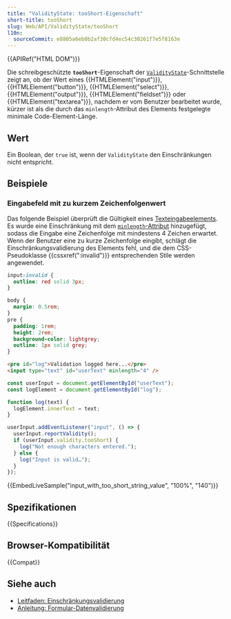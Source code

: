 ```yaml
---
title: "ValidityState: tooShort-Eigenschaft"
short-title: tooShort
slug: Web/API/ValidityState/tooShort
l10n:
  sourceCommit: e8805a6eb0b2af30cfd4ec54c30261f7e5f8163e
---
```


{{APIRef("HTML DOM")}}

Die schreibgeschützte **`tooShort`**-Eigenschaft der [`ValidityState`](/de/docs/Web/API/ValidityState)-Schnittstelle zeigt an, ob der Wert eines {{HTMLElement("input")}}, {{HTMLElement("button")}}, {{HTMLElement("select")}}, {{HTMLElement("output")}}, {{HTMLElement("fieldset")}} oder {{HTMLElement("textarea")}}, nachdem er vom Benutzer bearbeitet wurde, kürzer ist als die durch das `minlength`-Attribut des Elements festgelegte minimale Code-Element-Länge.

## Wert

Ein Boolean, der `true` ist, wenn der `ValidityState` den Einschränkungen nicht entspricht.

## Beispiele

### Eingabefeld mit zu kurzem Zeichenfolgenwert

Das folgende Beispiel überprüft die Gültigkeit eines [Texteingabeelements](/de/docs/Web/HTML/Element/input/text).
Es wurde eine Einschränkung mit dem [`minlength`-Attribut](/de/docs/Web/HTML/Element/input/text#minlength) hinzugefügt, sodass die Eingabe eine Zeichenfolge mit mindestens 4 Zeichen erwartet.
Wenn der Benutzer eine zu kurze Zeichenfolge eingibt, schlägt die Einschränkungsvalidierung des Elements fehl, und die dem CSS-Pseudoklasse {{cssxref(":invalid")}} entsprechenden Stile werden angewendet.

```css
input:invalid {
  outline: red solid 3px;
}
```

```css hidden
body {
  margin: 0.5rem;
}
pre {
  padding: 1rem;
  height: 2rem;
  background-color: lightgrey;
  outline: 1px solid grey;
}
```

```html
<pre id="log">Validation logged here...</pre>
<input type="text" id="userText" minlength="4" />
```

```js
const userInput = document.getElementById("userText");
const logElement = document.getElementById("log");

function log(text) {
  logElement.innerText = text;
}

userInput.addEventListener("input", () => {
  userInput.reportValidity();
  if (userInput.validity.tooShort) {
    log("Not enough characters entered.");
  } else {
    log("Input is valid…");
  }
});
```

{{EmbedLiveSample("input_with_too_short_string_value", "100%", "140")}}

## Spezifikationen

{{Specifications}}

## Browser-Kompatibilität

{{Compat}}

## Siehe auch

- [Leitfaden: Einschränkungsvalidierung](/de/docs/Web/HTML/Constraint_validation)
- [Anleitung: Formular-Datenvalidierung](/de/docs/Learn/Forms/Form_validation)
